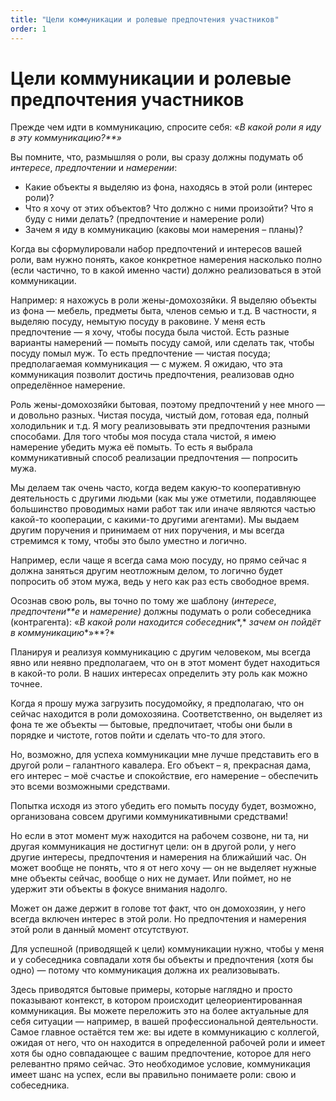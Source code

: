 ```yaml
---
title: "Цели коммуникации и ролевые предпочтения участников"
order: 1
---
```


# Цели коммуникации и ролевые предпочтения участников

Прежде чем идти в коммуникацию, спросите себя: «*В какой роли я иду в эту коммуникацию?**»*

Вы помните, что, размышляя о роли, вы сразу должны подумать об *интересе*, *предпочтении* и *намерении*:

* Какие объекты я выделяю из фона, находясь в этой роли (интерес роли)?
* Что я хочу от этих объектов? Что должно с ними произойти? Что я буду с ними делать? (предпочтение и намерение роли)
* Зачем я иду в коммуникацию (каковы мои намерения – планы)?

Когда вы сформулировали набор предпочтений и интересов вашей роли, вам нужно понять, какое конкретное намерения насколько полно (если частично, то в какой именно части) должно реализоваться в этой коммуникации.

Например: я нахожусь в роли жены-домохозяйки. Я выделяю объекты из фона — мебель, предметы быта, членов семью и т.д. В частности, я выделяю посуду, немытую посуду в раковине. У меня есть предпочтение — я хочу, чтобы посуда была чистой. Есть разные варианты намерений — помыть посуду самой, или сделать так, чтобы посуду помыл муж. То есть предпочтение — чистая посуда; предполагаемая коммуникация — с мужем. Я ожидаю, что эта коммуникация позволит достичь предпочтения, реализовав одно определённое намерение.

Роль жены-домохозяйки бытовая, поэтому предпочтений у нее много — и довольно разных. Чистая посуда, чистый дом, готовая еда, полный холодильник и т.д. Я могу реализовывать эти предпочтения разными способами. Для того чтобы моя посуда стала чистой, я имею намерение убедить мужа её помыть. То есть я выбрала коммуникативный способ реализации предпочтения — попросить мужа.

Мы делаем так очень часто, когда ведем какую-то кооперативную деятельность с другими людьми (как мы уже отметили, подавляющее большинство проводимых нами работ так или иначе являются частью какой-то кооперации, с какими-то другими агентами). Мы выдаем другим поручения и принимаем от них поручения, и мы всегда стремимся к тому, чтобы это было уместно и логично.

Например, если чаще я всегда сама мою посуду, но прямо сейчас я должна заняться другим неотложным делом, то логично будет попросить об этом мужа, ведь у него как раз есть свободное время.

Осознав свою роль, вы точно по тому же шаблону (*интересе*, *предпочтени**е* и *намерение)* должны подумать о роли собеседника (контрагента): «*В какой роли находится собеседник**,* *зачем он* *пойдёт* *в коммуникацию**»**?*

Планируя и реализуя коммуникацию с другим человеком, мы всегда явно или неявно предполагаем, что он в этот момент будет находиться в какой-то роли. В наших интересах определить эту роль как можно точнее.

Когда я прошу мужа загрузить посудомойку, я предполагаю, что он сейчас находится в роли домохозяина. Соответственно, он выделяет из фона те же объекты — бытовые, предпочитает, чтобы они были в порядке и чистоте, готов пойти и сделать что-то для этого.

Но, возможно, для успеха коммуникации мне лучше представить его в другой роли – галантного кавалера. Его объект – я, прекрасная дама, его интерес – моё счастье и спокойствие, его намерение – обеспечить это всеми возможными средствами.

Попытка исходя из этого убедить его помыть посуду будет, возможно, организована совсем другими коммуникативными средствами!

Но если в этот момент муж находится на рабочем созвоне, ни та, ни другая коммуникация не достигнут цели: он в другой роли, у него другие интересы, предпочтения и намерения на ближайший час. Он может вообще не понять, что я от него хочу — он не выделяет нужные мне объекты сейчас, вообще о них не думает. Или поймет, но не удержит эти объекты в фокусе внимания надолго.

Может он даже держит в голове тот факт, что он домохозяин, у него всегда включен интерес в этой роли. Но предпочтения и намерения этой роли в данный момент отсутствуют.

Для успешной (приводящей к цели) коммуникации нужно, чтобы у меня и у собеседника совпадали хотя бы объекты и предпочтения (хотя бы одно) — потому что коммуникация должна их реализовывать.

Здесь приводятся бытовые примеры, которые наглядно и просто показывают контекст, в котором происходит целеориентированная коммуникация. Вы можете переложить это на более актуальные для себя ситуации — например, в вашей профессиональной деятельности. Самое главное остаётся тем же: вы идете в коммуникацию с коллегой, ожидая от него, что он находится в определенной рабочей роли и имеет хотя бы одно совпадающее с вашим предпочтение, которое для него релевантно прямо сейчас. Это необходимое условие, коммуникация имеет шанс на успех, если вы правильно понимаете роли: свою и собеседника.